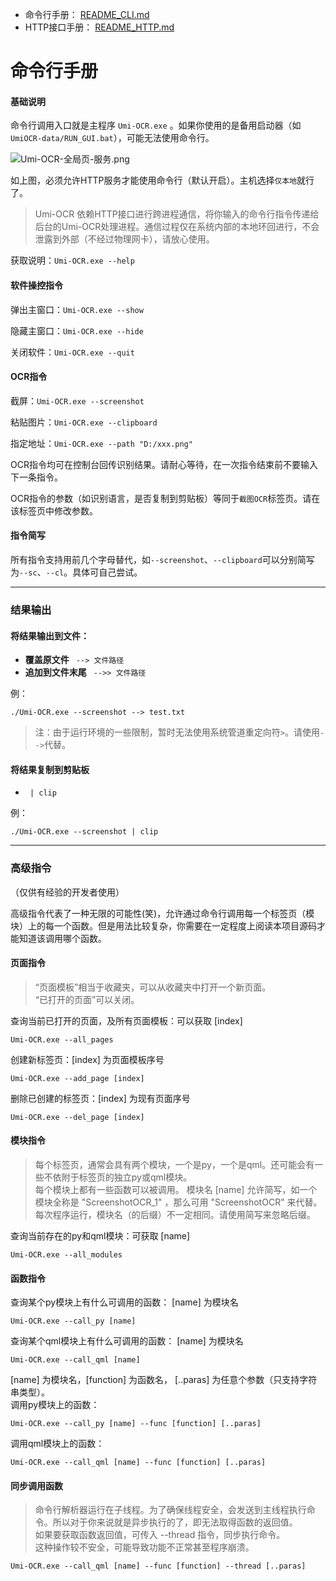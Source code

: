 - 命令行手册： [README_CLI.md](README_CLI.md)
- HTTP接口手册： [README_HTTP.md](README_HTTP.md)

# 命令行手册

#### 基础说明

命令行调用入口就是主程序 `Umi-OCR.exe` 。如果你使用的是备用启动器（如`UmiOCR-data/RUN_GUI.bat`），可能无法使用命令行。

![Umi-OCR-全局页-服务.png](https://tupian.li/images/2023/10/25/653907e9bac06.png)

如上图，必须允许HTTP服务才能使用命令行（默认开启）。主机选择`仅本地`就行了。

> Umi-OCR 依赖HTTP接口进行跨进程通信，将你输入的命令行指令传递给后台的Umi-OCR处理进程。通信过程仅在系统内部的本地环回进行，不会泄露到外部（不经过物理网卡），请放心使用。  

获取说明：`Umi-OCR.exe --help`

#### 软件操控指令

弹出主窗口：`Umi-OCR.exe --show`

隐藏主窗口：`Umi-OCR.exe --hide`

关闭软件：`Umi-OCR.exe --quit`

#### OCR指令

截屏：`Umi-OCR.exe --screenshot`

粘贴图片：`Umi-OCR.exe --clipboard`

指定地址：`Umi-OCR.exe --path "D:/xxx.png"`

OCR指令均可在控制台回传识别结果。请耐心等待，在一次指令结束前不要输入下一条指令。

OCR指令的参数（如识别语言，是否复制到剪贴板）等同于`截图OCR`标签页。请在该标签页中修改参数。

#### 指令简写

所有指令支持用前几个字母替代，如`--screenshot`、`--clipboard`可以分别简写为`--sc`、`--cl`。具体可自己尝试。

---

### 结果输出

#### 将结果输出到文件：

- **覆盖原文件** ` --> 文件路径`
- **追加到文件末尾** ` -->> 文件路径`

例：
```
./Umi-OCR.exe --screenshot --> test.txt
```

> 注：由于运行环境的一些限制，暂时无法使用系统管道重定向符`>`。请使用`-->`代替。  

#### 将结果复制到剪贴板
- ` | clip`

例：
```
./Umi-OCR.exe --screenshot | clip
```

---

### 高级指令

（仅供有经验的开发者使用）

高级指令代表了一种无限的可能性(笑)，允许通过命令行调用每一个标签页（模块）上的每一个函数。但是用法比较复杂，你需要在一定程度上阅读本项目源码才能知道该调用哪个函数。

#### 页面指令

> “页面模板”相当于收藏夹，可以从收藏夹中打开一个新页面。  
> “已打开的页面”可以关闭。  

查询当前已打开的页面，及所有页面模板：可以获取 [index]
```
Umi-OCR.exe --all_pages
```

创建新标签页：[index] 为页面模板序号
```
Umi-OCR.exe --add_page [index]
```

删除已创建的标签页：[index] 为现有页面序号
```
Umi-OCR.exe --del_page [index]
```

#### 模块指令

> 每个标签页，通常会具有两个模块，一个是py，一个是qml。还可能会有一些不依附于标签页的独立py或qml模块。  
> 每个模块上都有一些函数可以被调用。 
> 模块名 [name] 允许简写，如一个模块全称是 "ScreenshotOCR_1" ，那么可用 "ScreenshotOCR" 来代替。  
> 每次程序运行，模块名（的后缀）不一定相同。请使用简写来忽略后缀。

查询当前存在的py和qml模块：可获取 [name]
```
Umi-OCR.exe --all_modules
```

#### 函数指令

查询某个py模块上有什么可调用的函数： [name] 为模块名
```
Umi-OCR.exe --call_py [name]
```

查询某个qml模块上有什么可调用的函数： [name] 为模块名
```
Umi-OCR.exe --call_qml [name]
```

[name] 为模块名，[function] 为函数名， [..paras] 为任意个参数（只支持字符串类型）。  
调用py模块上的函数：  
```
Umi-OCR.exe --call_py [name] --func [function] [..paras]
```

调用qml模块上的函数：
```
Umi-OCR.exe --call_qml [name] --func [function] [..paras]
```

#### 同步调用函数

> 命令行解析器运行在子线程。为了确保线程安全，会发送到主线程执行命令。所以对于你来说就是异步执行的了，即无法取得函数的返回值。  
> 如果要获取函数返回值，可传入 --thread 指令，同步执行命令。  
> 这种操作较不安全，可能导致功能不正常甚至程序崩溃。

```
Umi-OCR.exe --call_qml [name] --func [function] --thread [..paras]
```
